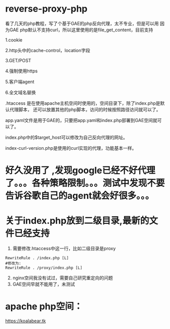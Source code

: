# reverse-proxy-php
看了几天的php教程，写了个基于GAE的php反向代理，太不专业，但是可以用
因为GAE php默认不支持curl，所以这里使用的是file_get_content，目前支持

1.cookie

2.http头中的cache-control，location字段

3.GET/POST

4.强制使用https

5.客户端agent

6.全文域名替换

.htaccess 是在使用apache主机空间时使用的，空间目录下，除了index.php是默认代理脚本，
还可以放置其他的php脚本，访问的时候按照路径访问就可以了。

app.yaml文件是用于GAE的，只要把app.yaml和index.php部署到GAE空间就可以了。

index.php中的$target_host可以修改为自己反向代理的网址。

index-curl-version.php是使用的curl实现的代理，功能基本一样。

# 好久没用了 ,发现google已经不好代理了。。。各种策略限制。。。测试中发现不要告诉谷歌自己的agent就会好很多。。。

# 关于index.php放到二级目录,最新的文件已经支持
1. 需要修改.htaccess中这一行，比如二级目录是proxy
```
RewriteRule . /index.php [L]
#修改为:
RewriteRule . /proxy/index.php [L]
```
2. nginx空间我没有试过，需要自己研究重定向的问题
3. GAE空间早就不能用了，未测试

# apache php空间：   

https://koalabear.tk

